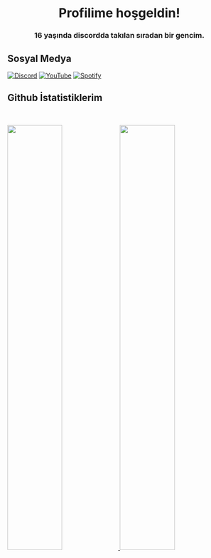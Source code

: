 <h1 align="center">Profilime hoşgeldin!</h1>
<h3 align="center">16 yaşında discordda takılan sıradan bir gencim.</h3>

## Sosyal Medya
[![Discord](https://img.shields.io/badge/Discord%20-323330.svg?&style=for-the-badge&logo=discord&logoColor=white)](https://discord.com/invite/huYmmEfDfN)
[![YouTube](https://img.shields.io/badge/Youtube%20-323330.svg?&style=for-the-badge&logo=youtube&logoColor=ff0000)](https://youtube.com/UCV35EwaxmEg1koRivYp1FCQ) 
[![Spotify](https://img.shields.io/badge/Spotify%20-323330.svg?&style=for-the-badge&logo=spotify&logoColor=52BA21)](https://open.spotify.com/user/acc7yfry9iyswlaailk1jaj3r?si=QOyBBLUoTFeJt4gg26x2lw&utm_source=copy-link)

## Github İstatistiklerim

<br/>
<p align="left">
  <a href="https://reafw/">
  <img width="49.5%" src="https://github-readme-stats.vercel.app/api?username=reafw&show_icons=true&theme=gruvbox&hide_border=true" />
    <img width="49.5%" src="https://github-readme-streak-stats.herokuapp.com/?user=reafw&theme=gruvbox&hide_border=true" />
  </a>
</p>
<br>
